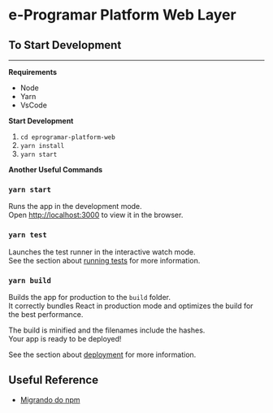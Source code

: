 # e-Programar Platform Web Layer


## To Start Development
-----------------------

**Requirements**

- Node
- Yarn
- VsCode

**Start Development**

1. `cd eprogramar-platform-web`
2. `yarn install`
3. `yarn start`

**Another Useful Commands**

### `yarn start`

Runs the app in the development mode.<br />
Open [http://localhost:3000](http://localhost:3000) to view it in the browser.

### `yarn test`

Launches the test runner in the interactive watch mode.<br />
See the section about [running tests](https://facebook.github.io/create-react-app/docs/running-tests) for more information.

### `yarn build`

Builds the app for production to the `build` folder.<br />
It correctly bundles React in production mode and optimizes the build for the best performance.

The build is minified and the filenames include the hashes.<br />
Your app is ready to be deployed!

See the section about [deployment](https://facebook.github.io/create-react-app/docs/deployment) for more information.


## Useful Reference

- [Migrando do npm](https://classic.yarnpkg.com/pt-BR/docs/migrating-from-npm/)

